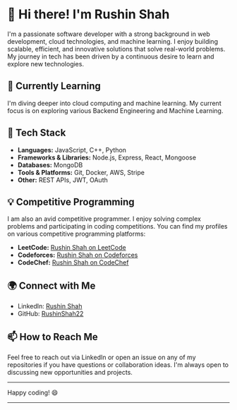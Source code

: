 # 👋 Hi there! I'm Rushin Shah

I'm a passionate software developer with a strong background in web development, cloud technologies, and machine learning. I enjoy building scalable, efficient, and innovative solutions that solve real-world problems. My journey in tech has been driven by a continuous desire to learn and explore new technologies.

## 🌱 Currently Learning

I'm diving deeper into cloud computing and machine learning. My current focus is on exploring various Backend Engineering and Machine Learning.

## 🔧 Tech Stack

- **Languages:** JavaScript, C++, Python 
- **Frameworks & Libraries:** Node.js, Express, React, Mongoose
- **Databases:** MongoDB
- **Tools & Platforms:** Git, Docker, AWS, Stripe
- **Other:** REST APIs, JWT, OAuth


## 💡 Competitive Programming

I am also an avid competitive programmer. I enjoy solving complex problems and participating in coding competitions. You can find my profiles on various competitive programming platforms:

- **LeetCode:** [Rushin Shah on LeetCode](https://leetcode.com/RushinShah22)
- **Codeforces:** [Rushin Shah on Codeforces](https://codeforces.com/profile/RushinShah22)
- **CodeChef:** [Rushin Shah on CodeChef](https://www.codechef.com/users/RushinShah22)

## 🌍 Connect with Me

- LinkedIn: [Rushin Shah](https://www.linkedin.com/in/rushinshah2203/)
- GitHub: [RushinShah22](https://github.com/RushinShah22)

## 📫 How to Reach Me

Feel free to reach out via LinkedIn or open an issue on any of my repositories if you have questions or collaboration ideas. I'm always open to discussing new opportunities and projects.

---

Happy coding! 😄

---
